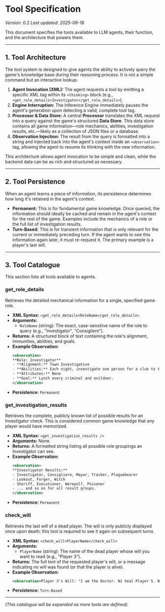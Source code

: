 # Tool Specification

_Version: 0.2_
_Last updated: 2025-06-18_

This document specifies the tools available to LLM agents, their function, and the architecture that powers them.

---

## 1. Tool Architecture

The tool system is designed to give agents the ability to actively query the game's knowledge base during their reasoning process. It is not a simple command but an interactive lookup.

1.  **Agent Invocation (XML):** The agent requests a tool by emitting a specific XML tag within its `<thinking>` block (e.g., `<get_role_details>Investigator</get_role_details>`).
2.  **Engine Interruption:** The Inference Engine immediately pauses the agent's generation upon detecting a valid, complete tool tag.
3.  **Processor & Data Store:** A central **Processor** translates the XML request into a query against the game's structured **Data Store**. This data store contains all game information—role mechanics, abilities, investigation results, etc.—likely as a collection of JSON files or a database.
4.  **Observation Injection:** The result from the query is formatted into a string and injected back into the agent's context inside an `<observation>` tag, allowing the agent to resume its thinking with the new information.

This architecture allows agent invocation to be simple and clean, while the backend data can be as rich and structured as necessary.

---

## 2. Tool Persistence

When an agent learns a piece of information, its persistence determines how long it's retained in the agent's context.

*   **Permanent:** This is for fundamental game knowledge. Once queried, the information should ideally be cached and remain in the agent's context for the rest of the game. Examples include the mechanics of a role or the full list of investigation results.
*   **Turn-Based:** This is for transient information that is only relevant for the current or immediately preceding turn. If the agent wants to see this information again later, it must re-request it. The primary example is a player's last will.

---

## 3. Tool Catalogue

This section lists all tools available to agents.

### get_role_details
Retrieves the detailed mechanical information for a single, specified game role.

*   **XML Syntax:** `<get_role_details>RoleName</get_role_details>`
*   **Arguments:**
    *   `RoleName` (string): The exact, case-sensitive name of the role to query (e.g., "Investigator", "Consigliere").
*   **Returns:** A structured block of text containing the role's alignment, immunities, abilities, and goals.
*   **Example Observation:**
    ```xml
    <observation>
    **Role: Investigator**
    - **Alignment:** Town Investigative
    - **Abilities:** Each night, investigate one person for a clue to their role.
    - **Attributes:** None
    - **Goal:** Lynch every criminal and evildoer.
    </observation>
    ```
*   **Persistence:** `Permanent`

### get_investigation_results
Retrieves the complete, publicly known list of possible results for an Investigator check. This is considered common game knowledge that any player would have memorized.

*   **XML Syntax:** `<get_investigation_results />`
*   **Arguments:** None.
*   **Returns:** A formatted string listing all possible role groupings an Investigator can see.
*   **Example Observation:**
    ```xml
    <observation>
    **Investigator Results:**
    - Investigator, Consigliere, Mayor, Tracker, Plaguebearer
    - Lookout, Forger, Witch
    - Sheriff, Executioner, Werewolf, Poisoner
    - ... and so on for all result groups.
    </observation>
    ```
*   **Persistence:** `Permanent`

### check_will
Retrieves the last will of a dead player. The will is only publicly displayed once upon death; this tool is required to see it again on subsequent turns.

*   **XML Syntax:** `<check_will>PlayerName</check_will>`
*   **Arguments:**
    *   `PlayerName` (string): The name of the dead player whose will you want to read (e.g., "Player 3").
*   **Returns:** The full text of the requested player's will, or a message indicating no will was found (or that the player is alive).
*   **Example Observation:**
    ```xml
    <observation>Player 3's Will: "I am the Doctor. N1 heal Player 5. N2 heal Player 1."</observation>
    ```
*   **Persistence:** `Turn-Based`


---
_(This catalogue will be expanded as more tools are defined)._ 